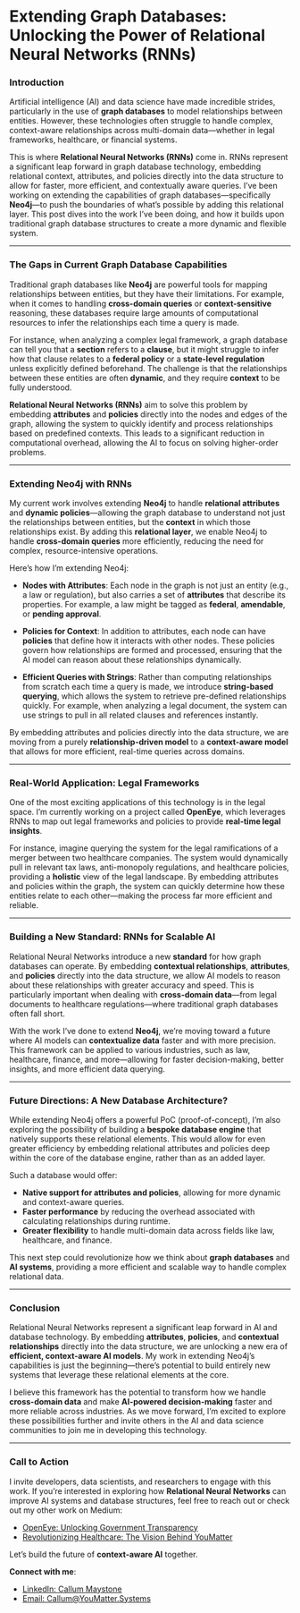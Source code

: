 

# **Extending Graph Databases: Unlocking the Power of Relational Neural Networks (RNNs)**

### **Introduction**

Artificial intelligence (AI) and data science have made incredible strides, particularly in the use of **graph databases** to model relationships between entities. However, these technologies often struggle to handle complex, context-aware relationships across multi-domain data—whether in legal frameworks, healthcare, or financial systems.

This is where **Relational Neural Networks (RNNs)** come in. RNNs represent a significant leap forward in graph database technology, embedding relational context, attributes, and policies directly into the data structure to allow for faster, more efficient, and contextually aware queries. I’ve been working on extending the capabilities of graph databases—specifically **Neo4j**—to push the boundaries of what’s possible by adding this relational layer. This post dives into the work I’ve been doing, and how it builds upon traditional graph database structures to create a more dynamic and flexible system.

---

### **The Gaps in Current Graph Database Capabilities**

Traditional graph databases like **Neo4j** are powerful tools for mapping relationships between entities, but they have their limitations. For example, when it comes to handling **cross-domain queries** or **context-sensitive** reasoning, these databases require large amounts of computational resources to infer the relationships each time a query is made.

For instance, when analyzing a complex legal framework, a graph database can tell you that a **section** refers to a **clause**, but it might struggle to infer how that clause relates to a **federal policy** or a **state-level regulation** unless explicitly defined beforehand. The challenge is that the relationships between these entities are often **dynamic**, and they require **context** to be fully understood.

**Relational Neural Networks (RNNs)** aim to solve this problem by embedding **attributes** and **policies** directly into the nodes and edges of the graph, allowing the system to quickly identify and process relationships based on predefined contexts. This leads to a significant reduction in computational overhead, allowing the AI to focus on solving higher-order problems.

---

### **Extending Neo4j with RNNs**

My current work involves extending **Neo4j** to handle **relational attributes** and **dynamic policies**—allowing the graph database to understand not just the relationships between entities, but the **context** in which those relationships exist. By adding this **relational layer**, we enable Neo4j to handle **cross-domain queries** more efficiently, reducing the need for complex, resource-intensive operations.

Here’s how I’m extending Neo4j:

- **Nodes with Attributes**: Each node in the graph is not just an entity (e.g., a law or regulation), but also carries a set of **attributes** that describe its properties. For example, a law might be tagged as **federal**, **amendable**, or **pending approval**.
  
- **Policies for Context**: In addition to attributes, each node can have **policies** that define how it interacts with other nodes. These policies govern how relationships are formed and processed, ensuring that the AI model can reason about these relationships dynamically.
  
- **Efficient Queries with Strings**: Rather than computing relationships from scratch each time a query is made, we introduce **string-based querying**, which allows the system to retrieve pre-defined relationships quickly. For example, when analyzing a legal document, the system can use strings to pull in all related clauses and references instantly.

By embedding attributes and policies directly into the data structure, we are moving from a purely **relationship-driven model** to a **context-aware model** that allows for more efficient, real-time queries across domains.

---

### **Real-World Application: Legal Frameworks**

One of the most exciting applications of this technology is in the legal space. I’m currently working on a project called **OpenEye**, which leverages RNNs to map out legal frameworks and policies to provide **real-time legal insights**.

For instance, imagine querying the system for the legal ramifications of a merger between two healthcare companies. The system would dynamically pull in relevant tax laws, anti-monopoly regulations, and healthcare policies, providing a **holistic** view of the legal landscape. By embedding attributes and policies within the graph, the system can quickly determine how these entities relate to each other—making the process far more efficient and reliable.

---

### **Building a New Standard: RNNs for Scalable AI**

Relational Neural Networks introduce a new **standard** for how graph databases can operate. By embedding **contextual relationships**, **attributes**, and **policies** directly into the data structure, we allow AI models to reason about these relationships with greater accuracy and speed. This is particularly important when dealing with **cross-domain data**—from legal documents to healthcare regulations—where traditional graph databases often fall short.

With the work I’ve done to extend **Neo4j**, we’re moving toward a future where AI models can **contextualize data** faster and with more precision. This framework can be applied to various industries, such as law, healthcare, finance, and more—allowing for faster decision-making, better insights, and more efficient data querying.

---

### **Future Directions: A New Database Architecture?**

While extending Neo4j offers a powerful PoC (proof-of-concept), I’m also exploring the possibility of building a **bespoke database engine** that natively supports these relational elements. This would allow for even greater efficiency by embedding relational attributes and policies deep within the core of the database engine, rather than as an added layer.

Such a database would offer:
- **Native support for attributes and policies**, allowing for more dynamic and context-aware queries.
- **Faster performance** by reducing the overhead associated with calculating relationships during runtime.
- **Greater flexibility** to handle multi-domain data across fields like law, healthcare, and finance.

This next step could revolutionize how we think about **graph databases** and **AI systems**, providing a more efficient and scalable way to handle complex relational data.

---

### **Conclusion**

Relational Neural Networks represent a significant leap forward in AI and database technology. By embedding **attributes**, **policies**, and **contextual relationships** directly into the data structure, we are unlocking a new era of **efficient, context-aware AI models**. My work in extending Neo4j’s capabilities is just the beginning—there’s potential to build entirely new systems that leverage these relational elements at the core.

I believe this framework has the potential to transform how we handle **cross-domain data** and make **AI-powered decision-making** faster and more reliable across industries. As we move forward, I’m excited to explore these possibilities further and invite others in the AI and data science communities to join me in developing this technology.

---

### **Call to Action**

I invite developers, data scientists, and researchers to engage with this work. If you’re interested in exploring how **Relational Neural Networks** can improve AI systems and database structures, feel free to reach out or check out my other work on Medium:

- [OpenEye: Unlocking Government Transparency](https://medium.com)
- [Revolutionizing Healthcare: The Vision Behind YouMatter](https://medium.com)

Let’s build the future of **context-aware AI** together.

**Connect with me**:  
- [LinkedIn: Callum Maystone](https://linkedin.com)  
- [Email: Callum@YouMatter.Systems](mailto:Callum@YouMatter.Systems)

